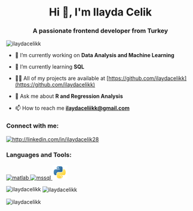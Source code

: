 <h1 align="center">Hi 👋, I'm Ilayda Celik</h1>
<h3 align="center">A passionate frontend developer from Turkey</h3>

<p align="left"> <img src="https://komarev.com/ghpvc/?username=ilaydacelikk&label=Profile%20views&color=0e75b6&style=flat" alt="ilaydacelikk" /> </p>

- 🔭 I’m currently working on **Data Analysis and Machine Learning**

- 🌱 I’m currently learning **SQL**

- 👨‍💻 All of my projects are available at [https://github.com/ilaydacelikk](https://github.com/ilaydacelikk)

- 💬 Ask me about **R and Regression Analysis**

- 📫 How to reach me **ilaydaceliikk@gmail.com**

<h3 align="left">Connect with me:</h3>
<p align="left">
<a href="https://linkedin.com/in/http://linkedin.com/in/ilaydacelik28" target="blank"><img align="center" src="https://raw.githubusercontent.com/rahuldkjain/github-profile-readme-generator/master/src/images/icons/Social/linked-in-alt.svg" alt="http://linkedin.com/in/ilaydacelik28" height="30" width="40" /></a>
</p>

<h3 align="left">Languages and Tools:</h3>
<p align="left"> <a href="https://www.mathworks.com/" target="_blank" rel="noreferrer"> <img src="https://upload.wikimedia.org/wikipedia/commons/2/21/Matlab_Logo.png" alt="matlab" width="40" height="40"/> </a> <a href="https://www.microsoft.com/en-us/sql-server" target="_blank" rel="noreferrer"> <img src="https://www.svgrepo.com/show/303229/microsoft-sql-server-logo.svg" alt="mssql" width="40" height="40"/> </a> <a href="https://www.python.org" target="_blank" rel="noreferrer"> <img src="https://raw.githubusercontent.com/devicons/devicon/master/icons/python/python-original.svg" alt="python" width="40" height="40"/> </a> </p>

<p><img align="left" src="https://github-readme-stats.vercel.app/api/top-langs?username=ilaydacelikk&show_icons=true&locale=en&layout=compact" alt="ilaydacelikk" /></p>

<p>&nbsp;<img align="center" src="https://github-readme-stats.vercel.app/api?username=ilaydacelikk&show_icons=true&locale=en" alt="ilaydacelikk" /></p>

<p><img align="center" src="https://github-readme-streak-stats.herokuapp.com/?user=ilaydacelikk&" alt="ilaydacelikk" /></p>

